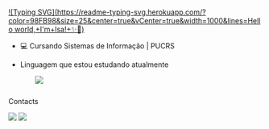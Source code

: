 ### 
[![Typing SVG](https://readme-typing-svg.herokuapp.com/?color=98FB98&size=25&center=true&vCenter=true&width=1000&lines=Hello world,+I'm+Isa!+✨🦕)](https://git.io/typing-svg)

- 💻 Cursando Sistemas de Informação | PUCRS
- Linguagem que estou estudando atualmente

  <div align="left">
  <img width="25" />
  <img src="https://img.shields.io/badge/Java-ED8B00?style=for-the-badge&logo=openjdk&logoColor=white)">
</div>

###

Contacts

<a href="https://www.linkedin.com/in/isadoramcamargo/" target="_blank"><img src="https://img.shields.io/badge/-LinkedIn-%230077B5?style=for-the-badge&logo=linkedin&logoColor=white" target="_blank"></a> 
<a href = "mailto:isadoramcamargo02@gmail.com"><img src="https://img.shields.io/badge/-Gmail-%23333?style=for-the-badge&logo=gmail&logoColor=white" target="_blank"></a>
